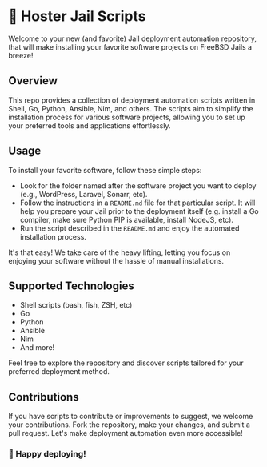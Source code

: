 # 🚀 Hoster Jail Scripts

Welcome to your new (and favorite) Jail deployment automation repository, that will make installing your favorite software projects on FreeBSD Jails a breeze!

## Overview

This repo provides a collection of deployment automation scripts written in Shell, Go, Python, Ansible, Nim, and others.
The scripts aim to simplify the installation process for various software projects, allowing you to set up your preferred tools and applications effortlessly.

## Usage

To install your favorite software, follow these simple steps:

- Look for the folder named after the software project you want to deploy (e.g., WordPress, Laravel, Sonarr, etc).
- Follow the instructions in a `README.md` file for that particular script. It will help you prepare your Jail prior to the deployment itself (e.g. install a Go compiler, make sure Python PIP is available, install NodeJS, etc).
- Run the script described in the `README.md` and enjoy the automated installation process.

It's that easy! We take care of the heavy lifting, letting you focus on enjoying your software without the hassle of manual installations.

## Supported Technologies

- Shell scripts (bash, fish, ZSH, etc)
- Go
- Python
- Ansible
- Nim
- And more!

Feel free to explore the repository and discover scripts tailored for your preferred deployment method.

## Contributions

If you have scripts to contribute or improvements to suggest, we welcome your contributions. Fork the repository, make your changes, and submit a pull request. Let's make deployment automation even more accessible!

### 🚀 Happy deploying!
